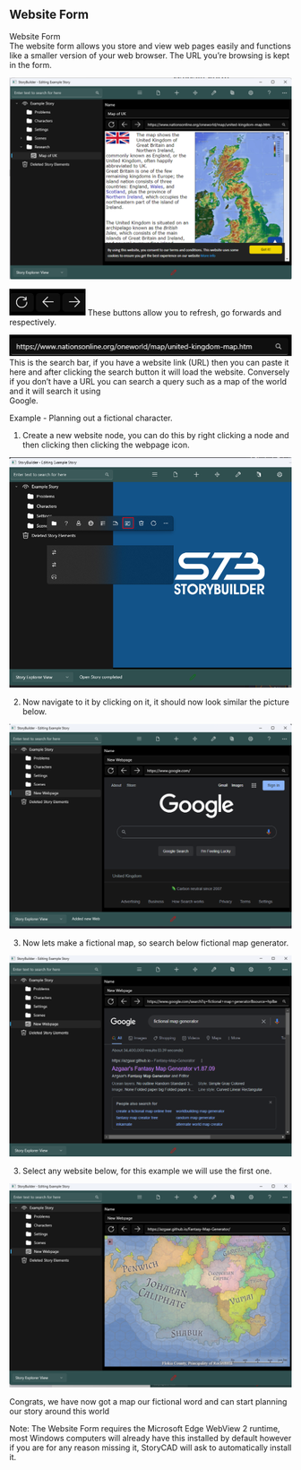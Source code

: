## Website Form ##
Website Form <br/>
The website form allows you store and view web pages easily and functions like a 			smaller version of your web browser. The URL you’re browsing is kept in the form. <br/>


![](Clipboard-Image-136.png)

![](Clipboard-Image-137.png)
These buttons allow you to refresh, go forwards and respectively. <br/>

![](Clipboard-Image-138.png)
This is the search bar, if you have a website link (URL) then you can paste it here and 		after clicking the search button it will load the website. Conversely if you don’t have a 		URL you can search a query such as a map of the world and it will search it using  <br/>
Google. <br/>

Example -  Planning out a fictional character. <br/>

1) Create a new website node, you can do this by right clicking a node and  then clicking then clicking the webpage icon. <br/>

![](Clipboard-Image-139.png)

2) Now navigate to it by clicking on it, it should now look similar the picture below. <br/>

![](Clipboard-Image-140.png)

3) Now lets make a fictional map, so search below fictional map generator. <br/>

![](Clipboard-Image-141.png)

3) Select any website below, for this example we will use the first one. <br/>

![](Clipboard-Image-142.png)

Congrats, we have now got a map our fictional word and can start planning our story 		around this world <br/>

Note: The Website Form requires the Microsoft Edge WebView 2 runtime, most 				Windows computers will already have this installed by default however if you are for 		any reason missing it, StoryCAD will ask to automatically install it. <br/>

